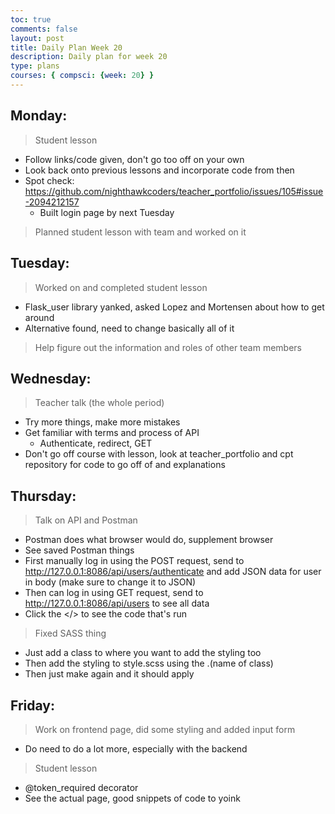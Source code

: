 ```yaml
---
toc: true
comments: false
layout: post
title: Daily Plan Week 20
description: Daily plan for week 20
type: plans
courses: { compsci: {week: 20} }
---
```


## Monday:
> Student lesson
- Follow links/code given, don't go too off on your own
- Look back onto previous lessons and incorporate code from then
- Spot check: https://github.com/nighthawkcoders/teacher_portfolio/issues/105#issue-2094212157
    - Built login page by next Tuesday

> Planned student lesson with team and worked on it

## Tuesday:
> Worked on and completed student lesson
- Flask_user library yanked, asked Lopez and Mortensen about how to get around
- Alternative found, need to change basically all of it

> Help figure out the information and roles of other team members

## Wednesday:
> Teacher talk (the whole period)
- Try more things, make more mistakes
- Get familiar with terms and process of API
    - Authenticate, redirect, GET
- Don't go off course with lesson, look at teacher_portfolio and cpt repository for code to go off of and explanations

## Thursday:
> Talk on API and Postman
- Postman does what browser would do, supplement browser
- See saved Postman things
- First manually log in using the POST request, send to http://127.0.0.1:8086/api/users/authenticate and add JSON data for user in body (make sure to change it to JSON)
- Then can log in using GET request, send to http://127.0.0.1:8086/api/users to see all data
- Click the </> to see the code that's run

> Fixed SASS thing
- Just add a class to where you want to add the styling too
- Then add the styling to style.scss using the .(name of class)
- Then just make again and it should apply

## Friday:
> Work on frontend page, did some styling and added input form
- Do need to do a lot more, especially with the backend

> Student lesson
- @token_required decorator
- See the actual page, good snippets of code to yoink